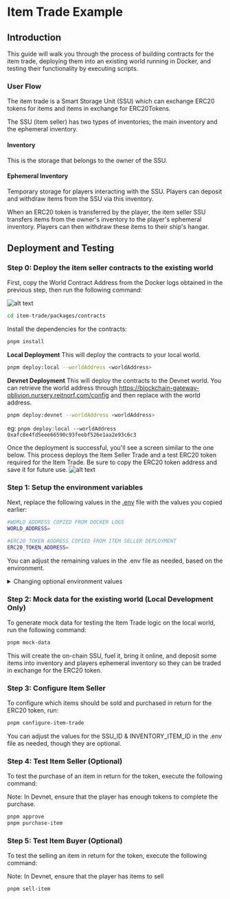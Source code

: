 # Item Trade Example

## Introduction
This guide will walk you through the process of building contracts for the item trade, deploying them into an existing world running in Docker, and testing their functionality by executing scripts. 

### User Flow
The item trade is a Smart Storage Unit (SSU) which can exchange ERC20 tokens for items and items in exchange for ERC20Tokens. 

The SSU (item seller) has two types of inventories; the main inventory and the ephemeral inventory.

#### Inventory
This is the storage that belongs to the owner of the SSU.

#### Ephemeral Inventory
Temporary storage for players interacting with the SSU. Players can deposit and withdraw items from the SSU via this inventory.

When an ERC20 token is transferred by the player, the item seller SSU transfers items from the owner's inventory to the player's ephemeral inventory. Players can then withdraw these items to their ship's hangar.

## Deployment and Testing
### Step 0: Deploy the item seller contracts to the existing world 
First, copy the World Contract Address from the Docker logs obtained in the previous step, then run the following command:

![alt text](../readme-imgs/docker_deployment.png)

```bash
cd item-trade/packages/contracts
```

Install the dependencies for the contracts:
```bash
pnpm install
```

**Local Deployment**
This will deploy the contracts to your local world.
```bash
pnpm deploy:local --worldAddress <worldAddress> 
```

**Devnet Deployment**
This will deploy the contracts to the Devnet world. You can retrieve the world address through https://blockchain-gateway-oblivion.nursery.reitnorf.com/config and then replace <worldAddress> with the world address. 
```bash
pnpm deploy:devnet --worldAddress <worldAddress> 
```


eg: `pnpm deploy:local --worldAddress 0xafc8e4fd5eee66590c93feebf526e1aa2e93c6c3`

Once the deployment is successful, you'll see a screen similar to the one below. This process deploys the Item Seller Trade and a test ERC20 token required for the Item Trade. Be sure to copy the ERC20 token address and save it for future use.
![alt text](./readme-imgs/deployment.png)


### Step 1: Setup the environment variables 
Next, replace the following values in the [.env](./packages/contracts/.env) file with the values you copied earlier:

```bash
#WORLD ADDRESS COPIED FROM DOCKER LOGS
WORLD_ADDRESS=

#ERC20 TOKEN ADDRESS COPIED FROM ITEM SELLER DEPLOYMENT
ERC20_TOKEN_ADDRESS=

```

You can adjust the remaining values in the .env file as needed, based on the environment.


<details markdown="block">
<summary>Changing optional environment values</summary>

### Setting item, price and payment address
You can set the item you want to sell and the item you want to buy, the address that receives payments, the price in Wei and the enforcedMultipleForItem

```bash
##### ITEM TRADE CONFIGURATION
#ITEM IN : SALT
ITEM_IN_ID=888
#ITEM OUT : LENS
ITEM_OUT_ID=999

ERC20_TOKEN_ADDRESS=0x6563b29D32AcAdEFA83214b322bDB8055c121bd9
RECEIVER_ADDRESS=0xf39Fd6e51aad88F6F4ce6aB8827279cffFb92266
##PRICE SHOULD BE IN WEI
PRICE_IN_WEI=500000000000000000
ENFORCED_ITEM_MULTIPLE=99
TOKEN_AMOUNT=275000000000000000000
```

To get the ITEM_IN_ID and ITEM_OUT_ID in devnet, you can follow these steps:

#### Step 0:
Right click your SSU, open the dapp window and copy the smart storage unit id.

> [!CAUTION]
> TODO: FINALIZE THIS SECTION.

![alt text](./readme-imgs/ssu_view.png)

#### Step 1:
Once you have your SSU ID, you can go to https://blockchain-gateway-test.nursery.reitnorf.com/smartdeployables/ssu_id (and replace ssu_id with your copied SSU ID). 

#### Step 2:
You should now have similar JSON to this. You want to get the item ID from the itemId in the storage items array and ephemeralInventoryItems array. The item ID should look something like: 

```json
"112603025077760770783264636189502217226733230421932850697496331082050661822826"
```

```json
"inventory": {
  "storageCapacity": 100000000000000,
  "usedCapacity": 490000000000,
  "storageItems": [
    {
      "typeId": 77518,
      "itemId": "112603025077760770783264636189502217226733230421932850697496331082050661822826",
      "quantity": 49,
      "name": "Lens 3X",
      "image": "https://devnet-data-ipfs-gateway.nursery.reitnorf.com/ipfs/QmcQzTvz9Z4koU8pvBJL94HxHtLoPoB9wDnuRE278AdbmA"
    }
  ],
  "ephemeralInventoryList": [
    {
      "ownerId": "0xbc07106cc909d37e36a1c3db35411805836bdf67",
      "ownerName": "skygirl",
      "storageCapacity": 1000000000000,
      "usedCapacity": 10000000000,
      "ephemeralInventoryItems": [
        {
          "typeId": 77518,
          "itemId": "112603025077760770783264636189502217226733230421932850697496331082050661822826",
          "quantity": 1,
          "name": "Lens 3X",
          "image": "https://devnet-data-ipfs-gateway.nursery.reitnorf.com/ipfs/QmcQzTvz9Z4koU8pvBJL94HxHtLoPoB9wDnuRE278AdbmA"
        }
      ]
    }
  ]
},
```

</details>


### Step 2: Mock data for the existing world **(Local Development Only)**
To generate mock data for testing the Item Trade logic on the local world, run the following command:

```bash
pnpm mock-data
```
This will create the on-chain SSU, fuel it, bring it online, and deposit some items into inventory and players ephemeral inventory so they can be traded in exchange for the ERC20 token.

### Step 3: Configure Item Seller 
To configure which items should be sold and purchased in return for the ERC20 token, run:

```bash
pnpm configure-item-trade
```

You can adjust the values for the SSU_ID & INVENTORY_ITEM_ID in the .env file as needed, though they are optional.

### Step 4: Test Item Seller (Optional)
To test the purchase of an item in return for the token, execute the following command:

Note: In Devnet, ensure that the player has enough tokens to complete the purchase.

```bash
pnpm approve
pnpm purchase-item
```

### Step 5: Test Item Buyer (Optional)
To test the selling an item in return for the token, execute the following command:

Note: In Devnet, ensure that the player has items to sell

```bash
pnpm sell-item
```

